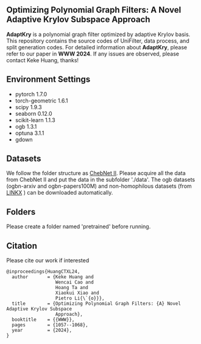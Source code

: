 ## Optimizing Polynomial Graph Filters: A Novel Adaptive Krylov Subspace Approach

**AdaptKry** is a polynomial graph filter optimized by adaptive Krylov basis. This repository contains the source codes of UniFilter, data process, and split generation codes. For detailed information about **AdaptKry**, please refer to our paper in **WWW 2024**. If any issues are observed, please contact Keke Huang, thanks!



## Environment Settings    

- pytorch 1.7.0
- torch-geometric 1.6.1
- scipy 1.9.3
- seaborn 0.12.0
- scikit-learn 1.1.3
- ogb 1.3.1
- optuna 3.1.1
- gdown

## Datasets
We follow the folder structure as [ChebNet II](https://github.com/ivam-he/ChebNetII). Please acquire all the data from ChebNet II and put the data in the subfolder './data'. 
The ogb datasets (ogbn-arxiv and ogbn-papers100M) and non-homophilous datasets (from [LINKX](https://arxiv.org/abs/2110.14446) ) can be downloaded automatically.



## Folders
Please create a folder named 'pretrained' before running.



## Citation
Please cite our work if interested

```
@inproceedings{HuangCTXL24,
  author       = {Keke Huang and
                  Wencai Cao and
                  Hoang Ta and
                  Xiaokui Xiao and
                  Pietro Li{\`{o}}},
  title        = {Optimizing Polynomial Graph Filters: {A} Novel Adaptive Krylov Subspace
                  Approach},
  booktitle    = {{WWW}},
  pages        = {1057--1068},
  year         = {2024},
}
```